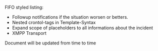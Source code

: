 FIFO styled listing:
*  Followup notifications if the situation worsen or betters.
*  Nested crontol-tags in Template-Syntax
  *  Expand scope of placeholders to all informations about the incident
*  XMPP Transport

Document will be updated from time to time
